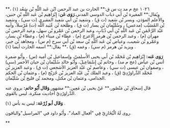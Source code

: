 ١٠٢٦ عخ م مد ت س ق:** الحارث بن عبد الرحمن ابْن عَبد اللَّهِ بْن سَعْد (١) ،** ويُقال:** المغيرة بْن أَبي ذباب الدوسي المدني.**رَوَى عَن:** إِبْرَاهِيم بْن عَبد اللَّهِ بْنِ حنين، والأعلم المؤذن، وبسر بْن سَعِيد (ت ق) ، وسَعِيد بْن أَبي سَعِيد المقبري (ت سي) ، وسَعِيد بْن المُسَيَّب (مدعس) ، وسُلَيْمان بْن يسار (ت ق) ، وطلحة بْن عُبَيد اللَّه (ت) مُرْسلاً، وأبيه عَبْد الرَّحْمَنِ بْن عَبد اللَّهِ بْنِ أَبي ذُبَابٍ، وعبد الرحمن بْن عَمْرو بْن سهل، وعبد الرحمن بْن مهران (م) ، وعبد الرحمن بْن هرمز الاعرج (م) ، عطاء بْن ميناء (م) ، وعطاء بْن يسار، وعَمْرو بْن شعيب، وعياض بْن عَبد اللَّهِ بْن سعد بْن أَبي سرح (م س) ، ومجاهد بْن جبر، ويزيد بْن هرمز (م سي) ، وعمه (ق) ،** يقال:** اسمه الحارث أيضا (١) .

**رَوَى عَنه:** إِبْرَاهِيم بْن مُحَمَّد بْن أَبي يحيى الأَسلميّ، وإسماعيل بْن أمية (س) ، وأَبُو ضمرة أنس بْن عياض (عخ م مد) ، وحاتم بْن إِسْمَاعِيلَ، وأَبُو خالد سُلَيْمان بْن حيان الأحمر (سي) ، وصفوان بْن عيسى (ت سي) ، وعاصم بْن عَبْد العزيز الأشجعي (ت ق) ، وعبد العزيز بْن مُحَمَّد الدَّراوَرْدِيّ (ق) ، وعبد الملك بْن عَبْد العزيز بْن جُرَيْج (م) ، وعثمان بْن الحكم الجذامي، وعثمان بْن مكتل، ومحمد بْن فليح بْن سُلَيْمان.

قال إسحاق بْن مَنْصُور،** عَنْ يحيى بْن مَعِين:** مشهور.**وَقَال أَبُو حاتم:** يروي عنه الدَّراوَرْدِيّ أحاديث منكرة، ليس بالقوي.

**وَقَال أبو زُرْعَة:** ليس به بأس (١) .

روى لَهُ الْبُخَارِيّ فِي "أفعال العباد"، وأَبُو داود في "المراسيل"والباقون.

**
